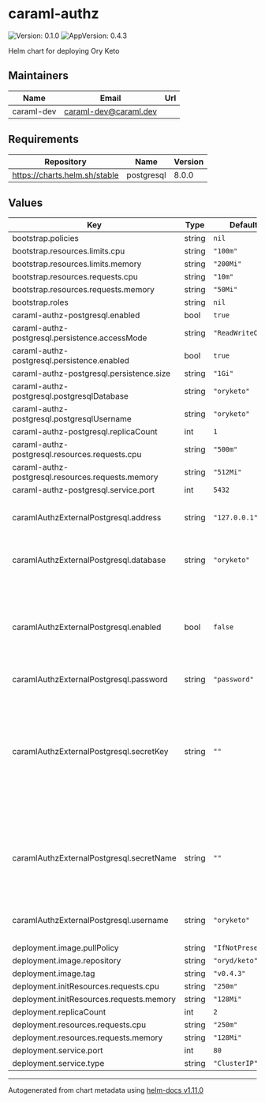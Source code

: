 # caraml-authz

![Version: 0.1.0](https://img.shields.io/badge/Version-0.1.0-informational?style=flat-square) ![AppVersion: 0.4.3](https://img.shields.io/badge/AppVersion-0.4.3-informational?style=flat-square)

Helm chart for deploying Ory Keto

## Maintainers

| Name | Email | Url |
| ---- | ------ | --- |
| caraml-dev | <caraml-dev@caraml.dev> |  |

## Requirements

| Repository | Name | Version |
|------------|------|---------|
| https://charts.helm.sh/stable | postgresql | 8.0.0 |

## Values

| Key | Type | Default | Description |
|-----|------|---------|-------------|
| bootstrap.policies | string | `nil` |  |
| bootstrap.resources.limits.cpu | string | `"100m"` |  |
| bootstrap.resources.limits.memory | string | `"200Mi"` |  |
| bootstrap.resources.requests.cpu | string | `"10m"` |  |
| bootstrap.resources.requests.memory | string | `"50Mi"` |  |
| bootstrap.roles | string | `nil` |  |
| caraml-authz-postgresql.enabled | bool | `true` |  |
| caraml-authz-postgresql.persistence.accessMode | string | `"ReadWriteOnce"` |  |
| caraml-authz-postgresql.persistence.enabled | bool | `true` |  |
| caraml-authz-postgresql.persistence.size | string | `"1Gi"` |  |
| caraml-authz-postgresql.postgresqlDatabase | string | `"oryketo"` |  |
| caraml-authz-postgresql.postgresqlUsername | string | `"oryketo"` |  |
| caraml-authz-postgresql.replicaCount | int | `1` |  |
| caraml-authz-postgresql.resources.requests.cpu | string | `"500m"` |  |
| caraml-authz-postgresql.resources.requests.memory | string | `"512Mi"` |  |
| caraml-authz-postgresql.service.port | int | `5432` |  |
| caramlAuthzExternalPostgresql.address | string | `"127.0.0.1"` | Host address for the External postgres |
| caramlAuthzExternalPostgresql.database | string | `"oryketo"` | External postgres database schema |
| caramlAuthzExternalPostgresql.enabled | bool | `false` | If you would like to use an external postgres database, enable it here using this |
| caramlAuthzExternalPostgresql.password | string | `"password"` |  |
| caramlAuthzExternalPostgresql.secretKey | string | `""` | If a secret is created by external systems (eg. Vault)., mention the key under which password is stored in secret (eg. postgresql-password) |
| caramlAuthzExternalPostgresql.secretName | string | `""` | If a secret is created by external systems (eg. Vault)., mention the secret name here |
| caramlAuthzExternalPostgresql.username | string | `"oryketo"` | External postgres database user |
| deployment.image.pullPolicy | string | `"IfNotPresent"` |  |
| deployment.image.repository | string | `"oryd/keto"` |  |
| deployment.image.tag | string | `"v0.4.3"` |  |
| deployment.initResources.requests.cpu | string | `"250m"` |  |
| deployment.initResources.requests.memory | string | `"128Mi"` |  |
| deployment.replicaCount | int | `2` |  |
| deployment.resources.requests.cpu | string | `"250m"` |  |
| deployment.resources.requests.memory | string | `"128Mi"` |  |
| deployment.service.port | int | `80` |  |
| deployment.service.type | string | `"ClusterIP"` |  |

----------------------------------------------
Autogenerated from chart metadata using [helm-docs v1.11.0](https://github.com/norwoodj/helm-docs/releases/v1.11.0)
